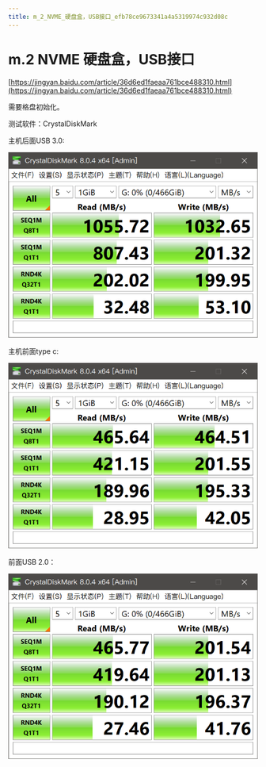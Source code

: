 ```yaml
---
title: m_2_NVME_硬盘盒，USB接口_efb78ce9673341a4a5319974c932d08c
---
```


# m.2 NVME 硬盘盒，USB接口

[https://jingyan.baidu.com/article/36d6ed1faeaa761bce488310.html](https://jingyan.baidu.com/article/36d6ed1faeaa761bce488310.html)

需要格盘初始化。

测试软件：CrystalDiskMark

主机后面USB 3.0:

![Untitled](m%202%20NVME%20%E7%A1%AC%E7%9B%98%E7%9B%92%EF%BC%8CUSB%E6%8E%A5%E5%8F%A3%20efb78ce9673341a4a5319974c932d08c/Untitled.png)

主机前面type c:

![Untitled](m%202%20NVME%20%E7%A1%AC%E7%9B%98%E7%9B%92%EF%BC%8CUSB%E6%8E%A5%E5%8F%A3%20efb78ce9673341a4a5319974c932d08c/Untitled%201.png)

前面USB 2.0：

![Untitled](m%202%20NVME%20%E7%A1%AC%E7%9B%98%E7%9B%92%EF%BC%8CUSB%E6%8E%A5%E5%8F%A3%20efb78ce9673341a4a5319974c932d08c/Untitled%202.png)